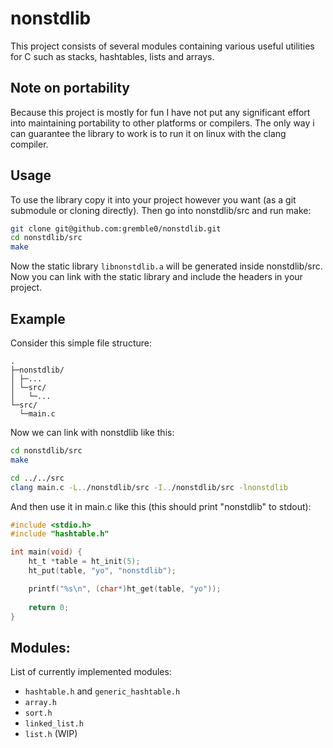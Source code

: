 # nonstdlib
This project consists of several modules containing various useful utilities for C such as stacks, hashtables, lists and arrays.

## Note on portability
Because this project is mostly for fun I have not put any significant effort into maintaining portability to other platforms or compilers. The only way i can guarantee the library to work is to run it on linux with the clang compiler.

## Usage
To use the library copy it into your project however you want (as a git submodule or cloning directly). Then go into nonstdlib/src and run make:
```sh
git clone git@github.com:gremble0/nonstdlib.git
cd nonstdlib/src
make
```
Now the static library `libnonstdlib.a` will be generated inside nonstdlib/src. Now you can link with the static library and include the headers in your project.

## Example
Consider this simple file structure:
```
.
├─nonstdlib/
│ ├─...
│ └─src/
│   └─...
└─src/
  └─main.c
```

Now we can link with nonstdlib like this:
```sh
cd nonstdlib/src
make

cd ../../src
clang main.c -L../nonstdlib/src -I../nonstdlib/src -lnonstdlib
```

And then use it in main.c like this (this should print "nonstdlib" to stdout):
```c
#include <stdio.h>
#include "hashtable.h"

int main(void) {
    ht_t *table = ht_init(5);
    ht_put(table, "yo", "nonstdlib");

    printf("%s\n", (char*)ht_get(table, "yo"));
    
    return 0;
}
```

## Modules:
List of currently implemented modules:
- `hashtable.h` and `generic_hashtable.h`
- `array.h`
- `sort.h`
- `linked_list.h`
- `list.h` (WIP)
